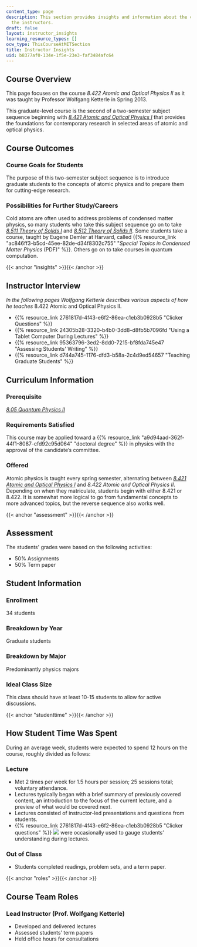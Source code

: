 ```yaml
---
content_type: page
description: This section provides insights and information about the course from
  the instructors.
draft: false
layout: instructor_insights
learning_resource_types: []
ocw_type: ThisCourseAtMITSection
title: Instructor Insights
uid: b8377af0-134e-1f5e-23e3-faf3484afc64
---
```

## Course Overview

This page focuses on the course _8.422 Atomic and Optical Physics II_ as it was taught by Professor Wolfgang Ketterle in Spring 2013.

This graduate-level course is the second of a two-semester subject sequence beginning with [_8.421 Atomic and Optical Physics I_](/courses/8-421-atomic-and-optical-physics-i-spring-2014) that provides the foundations for contemporary research in selected areas of atomic and optical physics.

## Course Outcomes

### Course Goals for Students

The purpose of this two-semester subject sequence is to introduce graduate students to the concepts of atomic physics and to prepare them for cutting-edge research.

### Possibilities for Further Study/Careers

Cold atoms are often used to address problems of condensed matter physics, so many students who take this subject sequence go on to take [_8.511 Theory of Solids I_](/courses/8-511-theory-of-solids-i-fall-2004) and [_8.512 Theory of Solids II_](/courses/8-512-theory-of-solids-ii-spring-2009). Some students take a course, taught by Eugene Demler at Harvard, called {{% resource_link "ac846ff3-b5cd-45ee-82de-d34f8302c755" "_Special Topics in Condensed Matter Physics_ (PDF)" %}}. Others go on to take courses in quantum computation.

{{< anchor "insights" >}}{{< /anchor >}}

## Instructor Interview

_In the following pages Wolfgang Ketterle describes various aspects of how he teaches_ 8.422 Atomic and Optical Physics II.

- {{% resource_link 2761817d-4f43-e6f2-86ea-c1eb3b0928b5 "Clicker Questions" %}}
- {{% resource_link 24305b28-3320-b4b0-3dd8-d8fb5b7096fd "Using a Tablet Computer During Lectures" %}}
- {{% resource_link 95363796-3ed2-8dd0-7215-bf8fda745e47 "Assessing Students' Writing" %}}
- {{% resource_link d744a745-1176-dfd3-b58a-2c4d9ed54657 "Teaching Graduate Students" %}}

## Curriculum Information

### Prerequisite

[_8.05 Quantum Physics II_](/courses/8-05-quantum-physics-ii-fall-2013)

### Requirements Satisfied

This course may be applied toward a {{% resource_link "a9d94aad-362f-44f1-8087-cfd92c95d064" "doctoral degree" %}} in physics with the approval of the candidate’s committee.

### Offered

Atomic physics is taught every spring semester, alternating between [_8.421 Atomic and Optical Physics I_](/courses/8-421-atomic-and-optical-physics-i-spring-2014) and _8.422 Atomic and Optical Physics II_. Depending on when they matriculate, students begin with either 8.421 or 8.422. It is somewhat more logical to go from fundamental concepts to more advanced topics, but the reverse sequence also works well.

{{< anchor "assessment" >}}{{< /anchor >}}

## Assessment

The students' grades were based on the following activities:

- 50% Assignments
- 50% Term paper

## Student Information

### Enrollment

34 students

### Breakdown by Year

Graduate students

### Breakdown by Major

Predominantly physics majors

### Ideal Class Size

This class should have at least 10-15 students to allow for active discussions.

{{< anchor "studenttime" >}}{{< /anchor >}}

## How Student Time Was Spent

During an average week, students were expected to spend 12 hours on the course, roughly divided as follows:

### Lecture

- Met 2 times per week for 1.5 hours per session; 25 sessions total; voluntary attendance.
- Lectures typically began with a brief summary of previously covered content, an introduction to the focus of the current lecture, and a preview of what would be covered next.
- Lectures consisted of instructor-led presentations and questions from students.
- {{% resource_link 2761817d-4f43-e6f2-86ea-c1eb3b0928b5 "Clicker questions" %}} ![](/images/educator/icon-question-clickq.png) were occasionally used to gauge students’ understanding during lectures.

### Out of Class

- Students completed readings, problem sets, and a term paper.

{{< anchor "roles" >}}{{< /anchor >}}

## Course Team Roles

### Lead Instructor (Prof. Wolfgang Ketterle)

- Developed and delivered lectures
- Assessed students’ term papers
- Held office hours for consultations